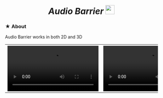 <h1><div align="center"><i> Audio Barrier </i><img height="30px" position="" src="https://github.com/Yunasawa/YNL-Audio/assets/113672166/2bb91d4e-d811-472a-800c-e34a62a59ed7" alt="script"></div></h1>

<h3> ★ About </h3>

Audio Barrier works in both 2D and 3D 

<table>
  <tr>
    <th width="50%"><video src="https://github.com/Yunasawa/YNL-Audio/assets/113672166/4144169d-2541-4c29-b7f9-43d0d51c2494" alt="hello"></video></th>
    <th width="50%"><video src="https://github.com/Yunasawa/YNL-Audio/assets/113672166/1a047054-1a4f-4a0f-9e4d-7a32b9db84b6" alt="aaa"></video></th>
  </tr>
</table>


